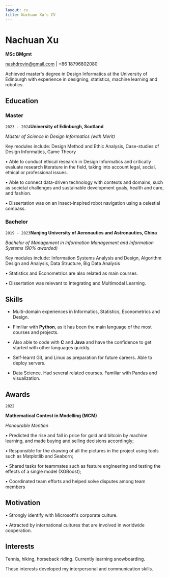```yaml
---
layout: cv 
title: Nachuan Xu's CV
---
```


# Nachuan Xu

**MSc BMgmt**

<div id="webaddress">
<a href="nashdrovin@gmail.com">nashdrovin@gmail.com</a>
| <a>+86 18796802080</a>
</div>

Achieved master's degree in Design Informatics at the University of Edinburgh with experience in designing, statistics, machine learning and robotics.


## Education

### Master

`2023 - 2024`__University of Edinburgh, Scotland__

*Master of Science in Design Informatics (with Merit)*

Key modules include: Design Method and Ethic Analysis, Case-studies of Design Informatics, Game Theory

• Able to conduct ethical research in Design Informatics and critically evaluate research literature in the field, taking into account legal, social, ethical or professional issues.

• Able to connect data-driven technology with contexts and domains, such as societal challenges and sustainable development goals, health and care, and fashion.

• Dissertation was on an Insect-inspired robot navigation using a celestial compass.

### Bachelor

`2019 - 2023`**Nanjing University of Aeronautics and Astronautics, China**

*Bachelor of Management in Information Management and Information Systems (90% awarded)*

Key modules include: Information Systems Analysis and Design, Algorithm Design and Analysis, Data Structure, Big Data Analysis

• Statistics and Econometrics are also related as main courses.

• Dissertation was relevant to Integrating and Multimodal Learning.

## Skills

- Multi-domain experiences in Informatics, Statistics, Econometrics and Design.

- Fimiliar with **Python**, as it has been the main language of the most courses and projects.  

- Also able to code with **C** and **Java** and have the confidence to get started with other languages quickly.

- Self-learnt Git, and Linux as preparation for future careers. Able to deploy servers.

- Data Science. Had several related courses. Familiar with Pandas and visualization.

## Awards

`2022`

**Mathematical Contest in Modelling (MCM)**

*Honourable Mention*

• Predicted the rise and fall in price for gold and bitcoin by machine learning, and made buying and selling decisions accordingly;

• Responsible for the drawing of all the pictures in the project using tools such as Matplotlib and Seaborn;

• Shared tasks for teammates such as feature engineering and testing the effects of a single model (XGBoost);

• Coordinated team efforts and helped solve disputes among team members


## Motivation

• Strongly identify with Microsoft's corporate culture.

• Attracted by international cultures that are involved in worldwide cooperation.

## Interests

Tennis, hiking, horseback riding. Currently learning snowboarding.

These interests developed my interpersonal and communication skills.
